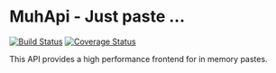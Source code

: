 # MuhApi - Just paste ...

[![Build Status](https://travis-ci.org/timmyArch/muh-api.svg?branch=master)](https://travis-ci.org/timmyArch/muh-api)
[![Coverage Status](https://coveralls.io/repos/github/timmyArch/muh-api/badge.svg?branch=master)](https://coveralls.io/github/timmyArch/muh-api?branch=master)

This API provides a high performance frontend for in memory pastes.

